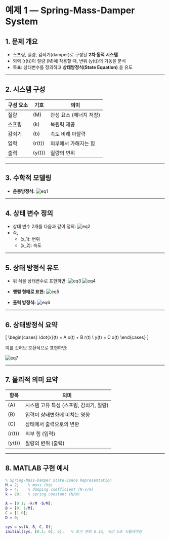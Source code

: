 # 예제 1 — Spring-Mass-Damper System

## 1. 문제 개요
- 스프링, 질량, 감쇠기(damper)로 구성된 **2차 동적 시스템**  
- 외력 \(r(t)\)이 질량 \(M\)에 작용할 때, 변위 \(y(t)\)의 거동을 분석  
- 목표: 상태변수를 정의하고 **상태방정식(State Equation)** 을 유도  

---

## 2. 시스템 구성

| 구성 요소 | 기호 | 의미 |
|------------|------|------|
| 질량 | \(M\) | 관성 요소 (에너지 저장) |
| 스프링 | \(k\) | 복원력 제공 |
| 감쇠기 | \(b\) | 속도 비례 마찰력 |
| 입력 | \(r(t)\) | 외부에서 가해지는 힘 |
| 출력 | \(y(t)\) | 질량의 변위 |

---

## 3. 수학적 모델링

- **운동방정식:**
  ![eq1](https://latex.codecogs.com/svg.image?M%5Cddot%7By%7D(t)%2Bb%5Cdot%7By%7D(t)%2Bk%7By%7D(t)%3Dr(t))

---

## 4. 상태 변수 정의
- 상태 변수 2개를 다음과 같이 정의:
  ![eq2](https://latex.codecogs.com/svg.image?x_1%3Dy(t)%2C%5Cquad%20x_2%3D%5Cdot%7By%7D(t))
- 즉,  
  - \(x_1\): 변위  
  - \(x_2\): 속도  

---

## 5. 상태 방정식 유도

- 위 식을 상태변수로 표현하면:
  ![eq3](https://latex.codecogs.com/svg.image?\dot{x}_1%3Dx_2)
  ![eq4](https://latex.codecogs.com/svg.image?\dot{x}_2%3D-\frac{k}{M}x_1-\frac{b}{M}x_2+\frac{1}{M}r(t))

- **행렬 형태로 표현:**
  ![eq5](https://latex.codecogs.com/svg.image?\dot{x}(t)%3D%5Cbegin%7Bbmatrix%7D0%261%5C%5C-%5Cfrac%7Bk%7D%7BM%7D&-%5Cfrac%7Bb%7D%7BM%7D%5Cend%7Bbmatrix%7Dx(t)%2B%5Cbegin%7Bbmatrix%7D0%5C%5C%5Cfrac%7B1%7D%7BM%7D%5Cend%7Bbmatrix%7Dr(t))

- **출력 방정식:**
  ![eq6](https://latex.codecogs.com/svg.image?y(t)%3D%5B1%5C%200%5D%5C%2Cx(t))

---

## 6. 상태방정식 요약

\[
\begin{cases}
\dot{x}(t) = A x(t) + B r(t) \\
y(t) = C x(t)
\end{cases}
\]

이를 깃허브 호환식으로 표현하면:

![eq7](https://latex.codecogs.com/svg.image?A%3D%5Cbegin%7Bbmatrix%7D0%261%5C%5C-%5Cfrac%7Bk%7D%7BM%7D&-%5Cfrac%7Bb%7D%7BM%7D%5Cend%7Bbmatrix%7D%2C%5Cquad%20B%3D%5Cbegin%7Bbmatrix%7D0%5C%5C%5Cfrac%7B1%7D%7BM%7D%5Cend%7Bbmatrix%7D%2C%5Cquad%20C%3D%5B1%5C%200%5D)

---

## 7. 물리적 의미 요약

| 항목 | 의미 |
|------|------|
| \(A\) | 시스템 고유 특성 (스프링, 감쇠기, 질량) |
| \(B\) | 입력이 상태변화에 미치는 영향 |
| \(C\) | 상태에서 출력으로의 변환 |
| \(r(t)\) | 외부 힘 (입력) |
| \(y(t)\) | 질량의 변위 (출력) |

---

## 8. MATLAB 구현 예시

```matlab
% Spring-Mass-Damper State-Space Representation
M = 2;    % mass (kg)
b = 4;    % damping coefficient (N·s/m)
k = 20;   % spring constant (N/m)

A = [0 1; -k/M -b/M];
B = [0; 1/M];
C = [1 0];
D = 0;

sys = ss(A, B, C, D);
initial(sys, [0.1; 0], 5);   % 초기 변위 0.1m, 시간 5초 시뮬레이션
